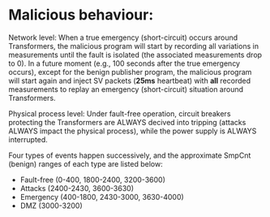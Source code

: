 # Malicious behaviour:

Network level: When a true emergency (short-circuit) occurs around Transformers, the malicious program will start by recording all variations in measurements until the fault is isolated (the associated measurements drop to 0). In a future moment (e.g., 100 seconds after the true emergency occurs), except for the benign publisher program, the malicious program will start again and inject SV packets (**25ms** heartbeat) with **all** recorded measurements to replay an emergency (short-circuit) situation around Transformers.

Physical process level: Under fault-free operation, circuit breakers protecting the Transformers are ALWAYS decived into tripping (attacks ALWAYS impact the physical process), while the power supply is ALWAYS interrupted.

Four types of events happen successively, and the approximate SmpCnt (benign) ranges of each type are listed below:
- Fault-free (0-400, 1800-2400, 3200-3600)
- Attacks (2400-2430, 3600-3630)
- Emergency (400-1800, 2430-3000, 3630-4000)
- DMZ (3000-3200)